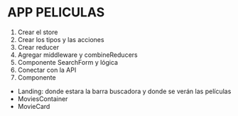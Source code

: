 # APP PELICULAS
1. Crear el store 
2. Crear los tipos y las acciones
3. Crear reducer
4. Agregar middleware y combineReducers
5. Componente SearchForm y lógica
6. Conectar con la API
7. Componente 
 - Landing: donde estara la barra buscadora y donde se verán las películas 
 - MoviesContainer 
 - MovieCard

